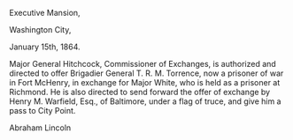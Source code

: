 Executive Mansion,

Washington City,

January 15th, 1864.

Major General Hitchcock, Commissioner of Exchanges, is authorized and directed to offer Brigadier General T. R. M. Torrence, now a prisoner of war in Fort McHenry, in exchange for Major White, who is held as a prisoner at Richmond. He is also directed to send forward the offer of exchange by Henry M. Warfield, Esq., of Baltimore, under a flag of truce, and give him a pass to City Point.

Abraham Lincoln